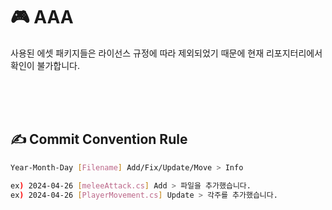 <!--------------------------------------------------------->
<!-----------------------Title----------------------------->
<!--------------------------------------------------------->
# 🎮 AAA

사용된 에셋 패키지들은 라이선스 규정에 따라 제외되었기 때문에 현재 리포지터리에서 확인이 불가합니다.

</br>


</br>

<!--------------------------------------------------------->  
<!---------------------- Environment ---------------------->  
<!---------------------------------------------------------> 


</br>

<!--------------------------------------------------------->
<!------------------------Rules---------------------------->
<!--------------------------------------------------------->



## ✍ Commit Convention Rule

```bash
Year-Month-Day [Filename] Add/Fix/Update/Move > Info

ex) 2024-04-26 [meleeAttack.cs] Add > 파일을 추가했습니다.
ex) 2024-04-26 [PlayerMovement.cs] Update > 각주를 추가했습니다.
```